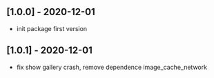 ## [1.0.0] - 2020-12-01
* init package first version 

## [1.0.1] - 2020-12-01
* fix show gallery crash, remove dependence image_cache_network
